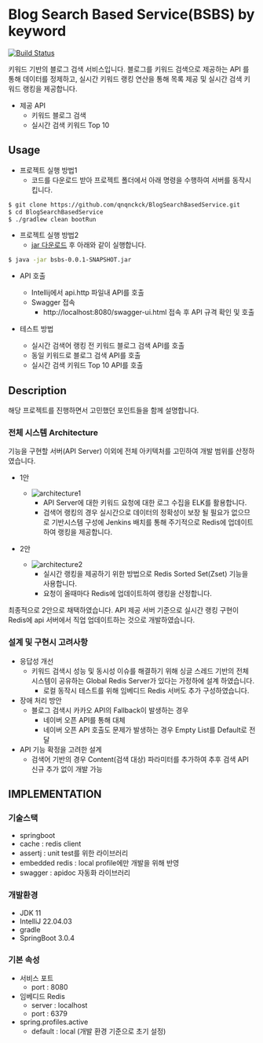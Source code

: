 # Blog Search Based Service(BSBS) by keyword
[![Build Status](https://travis-ci.org/dwyl/esta.svg?branch=master)](https://travis-ci.org/)

키워드 기반의 블로그 검색 서비스입니다. 블로그를 키워드 검색으로 제공하는 API 를 통해 데이터를
정제하고, 실시간 키워드 랭킹 연산을 통해 목록 제공 및 실시간 검색 키워드 랭킹을 제공합니다.

* 제공 API
    * 키워드 블로그 검색
    * 실시간 검색 키워드 Top 10

## Usage
* 프로젝트 실행 방법1
    * 코드를 다운로드 받아 프로젝트 폴더에서 아래 명령을 수행하여 서버를 동작시킵니다.
```sh
$ git clone https://github.com/qnqnckck/BlogSearchBasedService.git
$ cd BlogSearchBasedService
$ ./gradlew clean bootRun
```
* 프로젝트 실행 방법2
  * [jar 다운로드](https://drive.google.com/file/d/1oFIwunouO7kyLee1a125q1R5bzB3832h/view?usp=share_link) 후 아래와 같이 실행합니다.

```sh
$ java -jar bsbs-0.0.1-SNAPSHOT.jar
```


* API 호출
    * Intellij에서 api.http 파일내 API를 호출
    * Swagger 접속
        * http://localhost:8080/swagger-ui.html 접속 후 API 규격 확인 및 호출


* 테스트 방법
    * 실시간 검색어 랭킹 전 키워드 블로그 검색 API를 호출
    * 동일 키워드로 블로그 검색 API를 호출
    * 실시간 검색 키워드 Top 10 API를 호출

## Description
해당 프로젝트를 진행하면서 고민했던 포인트들을 함께 설명합니다.
### 전체 시스템 Architecture
기능을 구현할 서버(API Server) 이외에 전체 아키텍처를 고민하여 개발 범위를 산정하였습니다.
* 1안
    * ![architecture1](https://user-images.githubusercontent.com/10949665/226908854-c6bf8581-51d8-47b5-b4dd-47a11e490add.png)
        * API Server에 대한 키워드 요청에 대한 로그 수집을 ELK를 활용합니다.
        * 검색어 랭킹의 경우 실시간으로 데이터의 정확성이 보장 될 필요가 없으므로 기반시스템 구성에 Jenkins 배치를 통해 주기적으로 Redis에 업데이트하여 랭킹을 제공합니다.


* 2안
    * ![architecture2](https://user-images.githubusercontent.com/10949665/226908864-55d22185-542b-42a1-8ed2-276aebaea010.png)
        * 실시간 랭킹을 제공하기 위한 방법으로 Redis Sorted Set(Zset) 기능을 사용합니다.
        * 요청이 올때마다 Redis에 업데이트하여 랭킹을 산정합니다.

최종적으로 2안으로 채택하였습니다. API 제공 서버 기준으로 실시간 랭킹 구현이 Redis에 api 서버에서 직업 업데이트하는 것으로 개발하였습니다.

### 설계 및 구현시 고려사항
* 응답성 개선
  * 키워드 검색시 성능 및 동시성 이슈를 해결하기 위해 싱글 스레드 기반의 전체 시스템이 공유하는 Global Redis Server가 있다는 가정하에 설계 하였습니다.
    * 로컬 동작시 테스트를 위해 임베디드 Redis 서버도 추가 구성하였습니다.
* 장애 처리 방안
  * 블로그 검색시 카카오 API의 Fallback이 발생하는 경우
    * 네이버 오픈 API를 통해 대체
    * 네이버 오픈 API 호출도 문제가 발생하는 경우 Empty List를 Default로 전달
* API 기능 확정을 고려한 설계
    * 검색어 기반의 경우 Content(검색 대상) 파라미터를 추가하여 추후 검색 API 신규 추가 없이 개발 가능

## IMPLEMENTATION
### 기술스택
* springboot
* cache : redis client
* assertj : unit test를 위한 라이브러리
* embedded redis : local profile에만 개발을 위해 반영
* swagger : apidoc 자동화 라이브러리

### 개발환경
* JDK 11
* IntelliJ 22.04.03
* gradle
* SpringBoot 3.0.4

### 기본 속성
* 서비스 포트
    * port : 8080
* 임베디드 Redis
    * server : localhost
    * port : 6379
* spring.profiles.active
    * default : local (개발 환경 기준으로 초기 설정)

